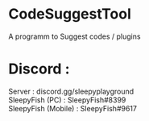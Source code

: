 # CodeSuggestTool
A programm to Suggest codes / plugins

# Discord :
Server              : discord.gg/sleepyplayground                                                                 
SleepyFish (PC)     : SleepyFish#8399                                                                             
SleepyFish (Mobile) : SleepyFish#9617                                                                             
